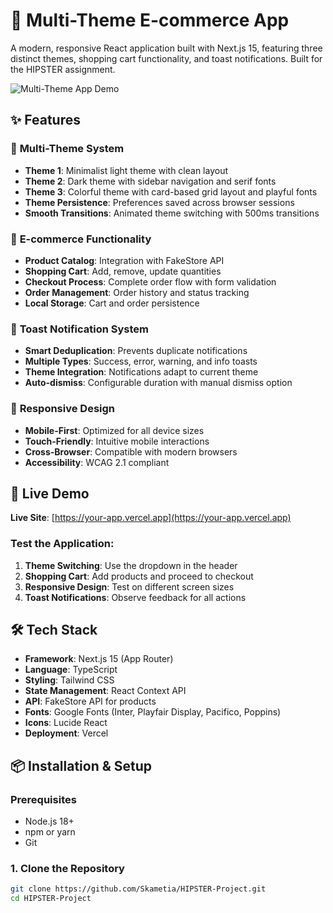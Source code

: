 # 🎨 Multi-Theme E-commerce App

A modern, responsive React application built with Next.js 15, featuring three distinct themes, shopping cart functionality, and toast notifications. Built for the HIPSTER assignment.

![Multi-Theme App Demo](https://via.placeholder.com/800x400/2563eb/ffffff?text=Multi-Theme+App+Demo)

## ✨ Features

### 🎨 **Multi-Theme System**
- **Theme 1**: Minimalist light theme with clean layout
- **Theme 2**: Dark theme with sidebar navigation and serif fonts
- **Theme 3**: Colorful theme with card-based grid layout and playful fonts
- **Theme Persistence**: Preferences saved across browser sessions
- **Smooth Transitions**: Animated theme switching with 500ms transitions

### 🛒 **E-commerce Functionality**
- **Product Catalog**: Integration with FakeStore API
- **Shopping Cart**: Add, remove, update quantities
- **Checkout Process**: Complete order flow with form validation
- **Order Management**: Order history and status tracking
- **Local Storage**: Cart and order persistence

### 🔔 **Toast Notification System**
- **Smart Deduplication**: Prevents duplicate notifications
- **Multiple Types**: Success, error, warning, and info toasts
- **Theme Integration**: Notifications adapt to current theme
- **Auto-dismiss**: Configurable duration with manual dismiss option

### 📱 **Responsive Design**
- **Mobile-First**: Optimized for all device sizes
- **Touch-Friendly**: Intuitive mobile interactions
- **Cross-Browser**: Compatible with modern browsers
- **Accessibility**: WCAG 2.1 compliant

## 🚀 **Live Demo**

**Live Site**: [https://your-app.vercel.app](https://your-app.vercel.app)

### Test the Application:
1. **Theme Switching**: Use the dropdown in the header
2. **Shopping Cart**: Add products and proceed to checkout
3. **Responsive Design**: Test on different screen sizes
4. **Toast Notifications**: Observe feedback for all actions

## 🛠️ **Tech Stack**

- **Framework**: Next.js 15 (App Router)
- **Language**: TypeScript
- **Styling**: Tailwind CSS
- **State Management**: React Context API
- **API**: FakeStore API for products
- **Fonts**: Google Fonts (Inter, Playfair Display, Pacifico, Poppins)
- **Icons**: Lucide React
- **Deployment**: Vercel

## 📦 **Installation & Setup**

### Prerequisites
- Node.js 18+ 
- npm or yarn
- Git

### 1. Clone the Repository
```bash
git clone https://github.com/Skametia/HIPSTER-Project.git
cd HIPSTER-Project